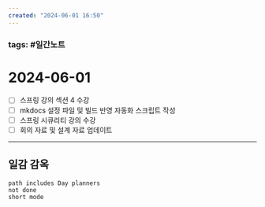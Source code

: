 ```yaml
---
created: "2024-06-01 16:50"
---
```


### tags: #일간노트
  
# 2024-06-01 
- [ ] 스프링 강의 섹션 4 수강
- [ ] mkdocs 설정 파일 및 빌드 반영 자동화 스크립트 작성
- [ ] 스프링 시큐리티 강의 수강
- [ ] 회의 자료 및 설계 자료 업데이트
  
---  
## 일감 감옥  
```tasks  
path includes Day planners
not done  
short mode  
```